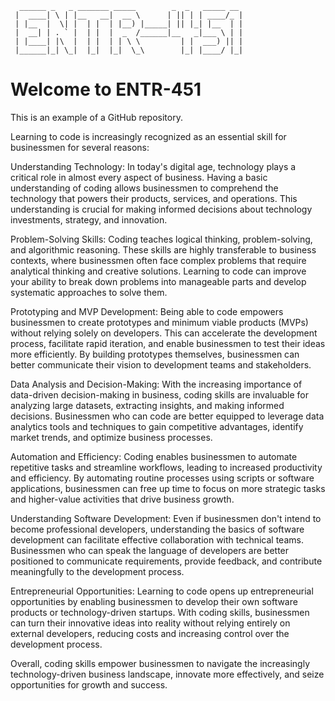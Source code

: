       ______ _   _ _______ _____        _  _   _____ __ 
     |  ____| \ | |__   __|  __ \      | || | | ____/_ |
     | |__  |  \| |  | |  | |__) |_____| || |_| |__  | |
     |  __| | . ` |  | |  |  _  /______|__   _|___ \ | |
     | |____| |\  |  | |  | | \ \         | |  ___) || |
     |______|_| \_|  |_|  |_|  \_\        |_| |____/ |_|
                                                 

# Welcome to ENTR-451

This is an example of a GitHub repository.

Learning to code is increasingly recognized as an essential skill for businessmen for several reasons:

Understanding Technology: In today's digital age, technology plays a critical role in almost every aspect of business. Having a basic understanding of coding allows businessmen to comprehend the technology that powers their products, services, and operations. This understanding is crucial for making informed decisions about technology investments, strategy, and innovation.

Problem-Solving Skills: Coding teaches logical thinking, problem-solving, and algorithmic reasoning. These skills are highly transferable to business contexts, where businessmen often face complex problems that require analytical thinking and creative solutions. Learning to code can improve your ability to break down problems into manageable parts and develop systematic approaches to solve them.

Prototyping and MVP Development: Being able to code empowers businessmen to create prototypes and minimum viable products (MVPs) without relying solely on developers. This can accelerate the development process, facilitate rapid iteration, and enable businessmen to test their ideas more efficiently. By building prototypes themselves, businessmen can better communicate their vision to development teams and stakeholders.

Data Analysis and Decision-Making: With the increasing importance of data-driven decision-making in business, coding skills are invaluable for analyzing large datasets, extracting insights, and making informed decisions. Businessmen who can code are better equipped to leverage data analytics tools and techniques to gain competitive advantages, identify market trends, and optimize business processes.

Automation and Efficiency: Coding enables businessmen to automate repetitive tasks and streamline workflows, leading to increased productivity and efficiency. By automating routine processes using scripts or software applications, businessmen can free up time to focus on more strategic tasks and higher-value activities that drive business growth.

Understanding Software Development: Even if businessmen don't intend to become professional developers, understanding the basics of software development can facilitate effective collaboration with technical teams. Businessmen who can speak the language of developers are better positioned to communicate requirements, provide feedback, and contribute meaningfully to the development process.

Entrepreneurial Opportunities: Learning to code opens up entrepreneurial opportunities by enabling businessmen to develop their own software products or technology-driven startups. With coding skills, businessmen can turn their innovative ideas into reality without relying entirely on external developers, reducing costs and increasing control over the development process.

Overall, coding skills empower businessmen to navigate the increasingly technology-driven business landscape, innovate more effectively, and seize opportunities for growth and success.
